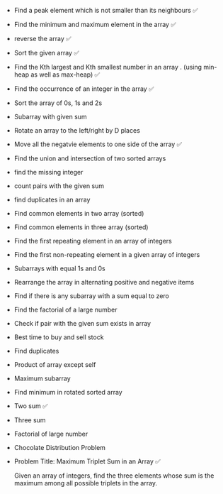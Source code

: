 
- Find a peak element which is not smaller than its neighbours ✅

- Find the minimum and maximum element in the array ✅

- reverse the array ✅

- Sort the given array ✅

- Find the Kth largest and Kth smallest number in an array . (using min-heap as well as max-heap) ✅

- Find the occurrence of an integer in the array ✅

- Sort the array of 0s, 1s and 2s

- Subarray with given sum 

- Rotate an array to the left/right by D places

- Move all the negatvie elements to one side of the array ✅

- Find the union and intersection of two sorted arrays 

- find the missing integer 

- count pairs with the given sum 

- find duplicates in an array 

- Find common elements in two array (sorted) 

- Find common elements in three array (sorted)

- Find the first repeating element in an array of integers 

- Find the first non-repeating element in a given array of integers 

- Subarrays with equal 1s and 0s 

- Rearrange the array in alternating positive and negative items 

- Find if there is any subarray with a sum equal to zero 

- Find the factorial of a large number 

- Check if pair with the given sum exists in array 

- Best time to buy and sell stock 

- Find duplicates 

- Product of array except self 

- Maximum subarray

- Find minimum in rotated sorted array 

- Two sum ✅

- Three sum 

- Factorial of large number 

- Chocolate Distribution Problem 

- Problem Title: Maximum Triplet Sum in an Array ✅

    Given an array of integers, find the three elements whose sum is the maximum among all possible triplets in the array.


